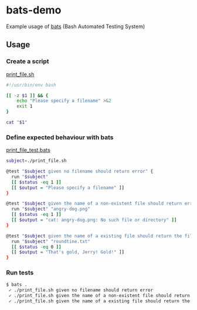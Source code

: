 # bats-demo

Example usage of [bats](https://github.com/bats-core/bats-core) (Bash Automated Testing System)

## Usage

### Create a script

[print_file.sh](./print_file.sh)

```sh
#!/usr/bin/env bash

[[ -z $1 ]] && {
    echo "Please specify a filename" >&2
    exit 1
}

cat "$1"
```

### Define expected behaviour with bats

[print_file_test.bats](./print_file_test.bats)

```sh
subject=./print_file.sh

@test "$subject given no filename should return error" {
  run "$subject"
  [[ $status -eq 1 ]]
  [[ $output = "Please specify a filename" ]]
}

@test "$subject given the name of a non-existent file should return error" {
  run "$subject" "angry-dog.png"
  [[ $status -eq 1 ]]
  [[ $output = "cat: angry-dog.png: No such file or directory" ]]
}

@test "$subject given the name of a existing file should return the file contents" {
  run "$subject" "roundtine.txt"
  [[ $status -eq 0 ]]
  [[ $output = "That's gold, Jerry! Gold!" ]]
}
```

### Run tests

```sh
$ bats .
 ✓ ./print_file.sh given no filename should return error
 ✓ ./print_file.sh given the name of a non-existent file should return error
 ✓ ./print_file.sh given the name of a existing file should return the file contents
```
